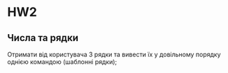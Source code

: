 # HW2
## Числа та рядки

Отримати від користувача 3 рядки та вивести їх у довільному порядку однією командою (шаблонні рядки);
